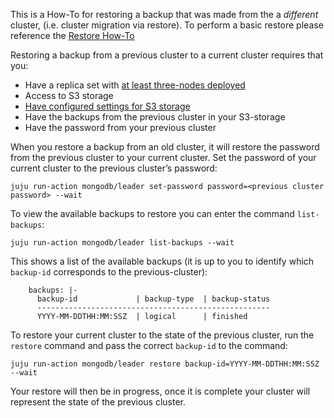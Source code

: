 This is a How-To for restoring a backup that was made from the a *different* cluster, (i.e. cluster migration via restore). To perform a basic restore please reference the [Restore How-To](/t/cluster-migration-via-restore/8835)

Restoring a backup from a previous cluster to a current cluster requires that you:
- Have a replica set with [at least three-nodes deployed](/t/charmed-mongodb-tutorial-managing-units/8620)
- Access to S3 storage
- [Have configured settings for S3 storage](/t/configuring-settings-for-s3/8834)
- Have the backups from the previous cluster in your S3-storage
- Have the password from your previous cluster

When you restore a backup from an old cluster, it will restore the password from the previous cluster to your current cluster. Set the password of your current cluster to the previous cluster’s password:
```shell
juju run-action mongodb/leader set-password password=<previous cluster password> --wait
```

To view the available backups to restore you can enter the command `list-backups`: 
```shell
juju run-action mongodb/leader list-backups --wait
```

This shows a list of the available backups (it is up to you to identify which `backup-id` corresponds to the previous-cluster):
```shell
    backups: |-
      backup-id             | backup-type  | backup-status
      ----------------------------------------------------
      YYYY-MM-DDTHH:MM:SSZ  | logical      | finished
```

To restore your current cluster to the state of the previous cluster, run the `restore` command and pass the correct `backup-id` to the command:
 ```shell
juju run-action mongodb/leader restore backup-id=YYYY-MM-DDTHH:MM:SSZ --wait
```

Your restore will then be in progress, once it is complete your cluster will represent the state of the previous cluster.